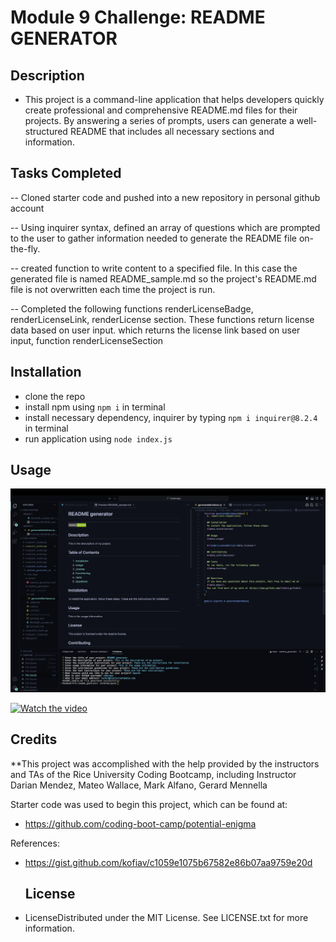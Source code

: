 # Module 9 Challenge:  README GENERATOR

  ## Description
  - This project is a command-line application that helps developers quickly create professional and comprehensive README.md files for their projects. By answering a series of prompts, users can generate a well-structured README that includes all necessary sections and information.
 
 ## Tasks Completed

 -- Cloned starter code and pushed into a new repository in personal github account

 --  Using inquirer syntax, defined an array of questions which are prompted to the user to gather information needed to generate the README file on-the-fly.

 -- created function to write content to a specified file.  In this case the generated file is named README_sample.md so the project's README.md file is not overwritten each time the project is run.

 -- Completed the following functions renderLicenseBadge, renderLicenseLink, renderLicense section.  These functions return license data based on user input.  which returns the license link based on user input, function renderLicenseSection



  ## Installation
  - clone the repo
  - install npm using ``npm i`` in terminal
  - install necessary dependency, inquirer by typing ``npm i inquirer@8.2.4`` in terminal
  - run application using ``node index.js``


  ## Usage
![README_GENERATOR PROJECT screenshot](assets/readme_generator.jpg)

[![Watch the video](https://raw.githubusercontent.com/rmburgos/readme_generator/main/assets/readme_thumbnail.png)](https://raw.githubusercontent.com/rmburgos/readme_generator/main/assets/readme_generator.mp4)

  ## Credits

\*\*This project was accomplished with the help provided by the instructors and TAs of the Rice University Coding Bootcamp, including Instructor Darian Mendez, Mateo Wallace, Mark Alfano, Gerard Mennella

Starter code was used to begin this project, which can be found at:
- <https://github.com/coding-boot-camp/potential-enigma>

References:
- <https://gist.github.com/kofiav/c1059e1075b67582e86b07aa9759e20d>


  ## License
- LicenseDistributed under the MIT License. See LICENSE.txt for more information.

